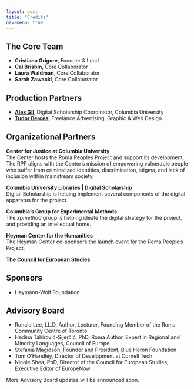 ```yaml
---
layout: post
title: "Credits"
nav-menu: true
---
```


## The Core Team
- **Cristiana Grigore**, Founder & Lead
- **Cal Brisbin**, Core Collaborator
- **Laura Waldman**, Core Collaborator
- **Sarah Zawacki**, Core Collaborator

## Production Partners
- **[Alex Gil](http://www.elotroalex.com)**, Digital Scholarship Coordinator, Columbia University 
- **[Tudor Bercea](http://tudorbercea.com)**, Freelance Advertising, Graphic & Web Design

## Organizational Partners

**Center for Justice at Columbia University**   
The Center hosts the Roma Peoples Project and support its development. The RPP aligns with the Center’s mission of empowering vulnerable people who suffer from criminalized identities, discrimination, stigma, and lack of inclusion within mainstream society.

**Columbia University Libraries \| Digital Scholarship**   
Digital Scholarship is helping implement several components of the digital apparatus for the project.

**Columbia’s Group for Experimental Methods**   
The *xpmethod* group is helping ideate the digital strategy for the project, and providing an intellectual home. 

**Heyman Center for the Humanities**   
The Heyman Center co-sponsors the launch event for the Roma People’s Project. 

**The Council for European Studies**

## Sponsors
- Heymann-Wolf Foundation

## Advisory Board

- Ronald Lee, LL.D, Author, Lecturer, Founding Member of the Roma Community Centre of Toronto
- Hedina Tahirović-Sijerčić, PhD, Roma Author, Expert in Regional and Minority Languages, Council of Europe
- Stefania Magidson, Founder and President, Blue Heron Foundation
- Tom O’Handley, Director of Development at Cornell Tech
- Nicole Shea, PhD, Director of the Council for European Studies, Executive Editor of EuropeNow

More Advisory Board updates will be announced soon.
